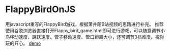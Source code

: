 # FlappyBirdOnJS
用javascript重写的FlappyBird游戏，根据萧井陌B站视频的思路进行补完。
推荐使用谷歌浏览器直接打开Flappy_bird_game.html即可进行游戏，可以随意调节小鸟移动速度、跳跃速度、管子移动速度、管口距离大小，还可调节3档难度，祝你玩的开心。
[demo](https://htmlpreview.github.io/?https://github.com/vvipi/FlappyBirdOnJS/blob/master/FlappyBird/Flappy_bird_game.html)

